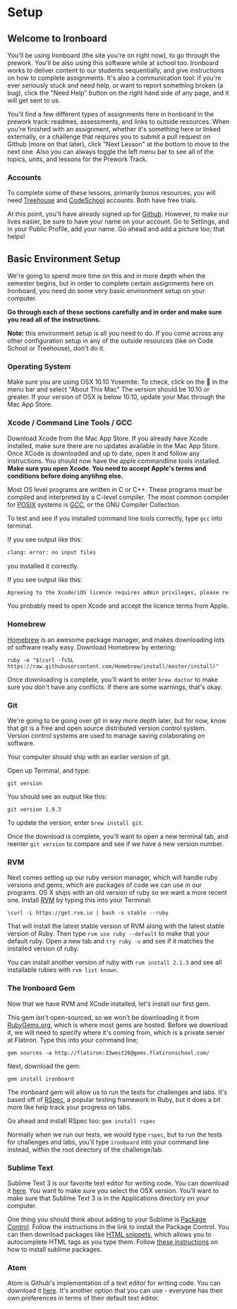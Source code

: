 # Setup

## Welcome to Ironboard

You'll be using Ironboard (the site you're on right now), to go through the prework. You'll be also using this software while at school too. Ironboard works to deliver content to our students sequentially, and give instructions on how to complete assignments. It's also a communication tool: if you're ever seriously stuck and need help, or want to report something broken (a bug), click the "Need Help" button on the right hand side of any page, and it will get sent to us.

You'll find a few different types of assignments here in Ironboard in the prework track: readmes, assessments, and links to outside resources. When you're finished with an assignment, whether it's something here or linked externally, or a challenge that requires you to submit a pull request on Github (more on that later), click "Next Lesson" at the bottom to move to the next one. Also you can always toggle the left menu bar to see all of the topics, units, and lessons for the Prework Track.

### Accounts

To complete some of these lessons, primarily bonus resources, you will need [Treehouse](http://teamtreehouse.com/) and [CodeSchool](http://www.codeschool.com/) accounts. Both have free trials. 

At this point, you'll have already signed up for [Github](https://github.com/). However, to make our lives easier, be sure to have your name on your account. Go to Settings, and in your Public Profile, add your name. Go ahead and add a picture too; that helps!

## Basic Environment Setup

We're going to spend more time on this and in more depth when the semester begins, but in order to complete certain assignments here on Ironboard, you need do some very basic environment setup on your computer.

**Go through each of these sections carefully and in order and make sure you read all of the instructions.**

**Note:** this environment setup is all you need to do. If you come across any other configuration setup in any of the outside resources (like on Code School or Treehouse), don't do it.

### Operating System

Make sure you are using OSX 10.10 Yosemite. To check, click on the  in the menu bar and select "About This Mac" The version should be 10.10 or greater. If your version of OSX is below 10.10, update your Mac through the Mac App Store.

### Xcode / Command Line Tools / GCC

Download Xcode from the Mac App Store. If you already have Xcode installed, make sure there are no updates available in the Mac App Store. Once XCode is downloaded and up to date, open it and follow any instructions. You should now have the apple commandline tools installed. **Make sure you open Xcode. You need to accept Apple's terms and conditions before doing anytihng else.**

Most OS level programs are written in C or C++. These programs must be compiled and interpreted by a C-level compiler. The most common compiler for [POSIX](http://en.wikipedia.org/wiki/POSIX) systems is [GCC](http://en.wikipedia.org/wiki/GNU_Compiler_Collection), or the GNU Compiler Collection.

To test and see if you installed command line tools correctly, type `gcc` into terminal.

If you see output like this: 

```bash
clang: error: no input files
```
you installed it correctly.

If you see output like this:
```bash
Agreeing to the Xcode/iOS licence requires admin privileges, please re-run as root via sudo.
```
You probably need to open Xcode and accept the licence terms from Apple. 

### Homebrew

[Homebrew](http://brew.sh/.) is an awesome package manager, and makes downloading lots of software really easy. Download Homebrew by entering:

```
ruby -e "$(curl -fsSL https://raw.githubusercontent.com/Homebrew/install/master/install)"
```

Once downloading is complete, you'll want to enter `brew doctor` to make sure you don't have any conflicts. If there are some warnings, that's okay.

### Git

We're going to be going over git in way more depth later, but for now, know that git is a free and open source distributed version control system. Version control systems are used to manage saving colaborating on software. 

Your computer should ship with an earlier version of git.

Open up Terminal, and type:

`git version`

You should see an output like this:

`git version 1.9.3`

To update the version, enter `brew install git`.

Once the download is complete, you'll want to open a new terminal tab, and reenter `git version` to compare and see if we have a new version number.

### RVM

Next comes setting up our ruby version manager, which will handle ruby versions and gems, which are packages of code we can use in our programs. OS X ships with an old version of ruby so we want a more recent one. Install [RVM](http://rvm.io/) by typing this into your Terminal:

`\curl -L https://get.rvm.io | bash -s stable --ruby`

That will install the latest stable version of RVM along with the latest stable version of Ruby. Then type `rvm use ruby --default` to make that your default ruby. Open a new tab and `try ruby -v` and see if it matches the installed version of ruby. 

You can install another version of ruby with `rvm install 2.1.3` and see all installable rubies with `rvm list known`.

### The Ironboard Gem

Now that we have RVM and XCode installed, let's install our first gem.

This gem isn't open-sourced, so we won't be downloading it from [RubyGems.org](https://rubygems.org/), which is where most gems are hosted. Before we download it, we will need to specify where it's coming from, which is a private server at Flatiron. Type this into your command line;

`gem sources -a http://flatiron:33west26@gems.flatironschool.com/`

Next, download the gem:

`gem install ironboard`

The ironboard gem will allow us to run the tests for challenges and labs. It's based off of [RSpec](https://www.relishapp.com/rspec), a popular testing framework in Ruby, but it does a bit more like help track your progress on labs.

Go ahead and install RSpec too: `gem install rspec`

Normally when we run our tests, we would type `rspec`, but to run the tests for challenges and labs, you'll type `ironboard` into your command line instead, within the root directory of the challenge/lab.

### Sublime Text

Sublime Text 3 is our favorite text editor for writing code. You can download it [here](http://www.sublimetext.com/3). You want to make sure you select the OSX version. You'll want to make sure that Sublime Text 3 is in the Applications directory on your computer.

One thing you should think about adding to your Sublime is [Package Control](https://sublime.wbond.net/installation). Follow the instructions in the link to install the Package Control. You can then download packages like [HTML snippets](https://sublime.wbond.net/packages/HTML%20Snippets), which allows you to autocomplete HTML tags as you type them. Follow [these instructions](http://www.granneman.com/webdev/editors/sublime-text/packages/how-to-install-and-use-package-control/) on how to install sublime packages.

### Atom

Atom is Github's implementation of a text editor for writing code. You can download it [here](https://atom.io/). It's another option that you can use - everyone has their own preferences in terms of their default text editor.
